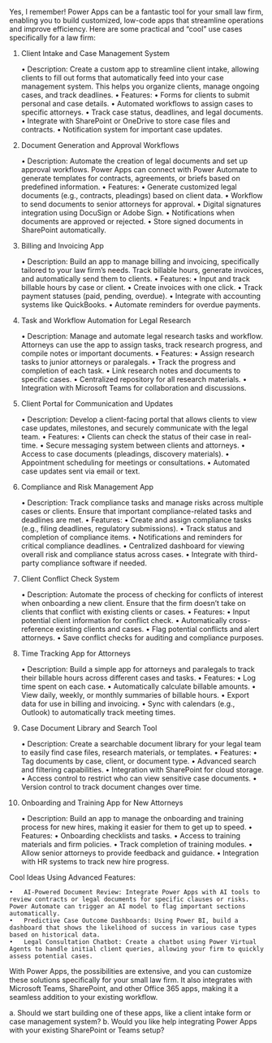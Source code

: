 Yes, I remember! Power Apps can be a fantastic tool for your small law firm, enabling you to build customized, low-code apps that streamline operations and improve efficiency. Here are some practical and “cool” use cases specifically for a law firm:

1. Client Intake and Case Management System

	•	Description: Create a custom app to streamline client intake, allowing clients to fill out forms that automatically feed into your case management system. This helps you organize clients, manage ongoing cases, and track deadlines.
	•	Features:
	•	Forms for clients to submit personal and case details.
	•	Automated workflows to assign cases to specific attorneys.
	•	Track case status, deadlines, and legal documents.
	•	Integrate with SharePoint or OneDrive to store case files and contracts.
	•	Notification system for important case updates.

2. Document Generation and Approval Workflows

	•	Description: Automate the creation of legal documents and set up approval workflows. Power Apps can connect with Power Automate to generate templates for contracts, agreements, or briefs based on predefined information.
	•	Features:
	•	Generate customized legal documents (e.g., contracts, pleadings) based on client data.
	•	Workflow to send documents to senior attorneys for approval.
	•	Digital signatures integration using DocuSign or Adobe Sign.
	•	Notifications when documents are approved or rejected.
	•	Store signed documents in SharePoint automatically.

3. Billing and Invoicing App

	•	Description: Build an app to manage billing and invoicing, specifically tailored to your law firm’s needs. Track billable hours, generate invoices, and automatically send them to clients.
	•	Features:
	•	Input and track billable hours by case or client.
	•	Create invoices with one click.
	•	Track payment statuses (paid, pending, overdue).
	•	Integrate with accounting systems like QuickBooks.
	•	Automate reminders for overdue payments.

4. Task and Workflow Automation for Legal Research

	•	Description: Manage and automate legal research tasks and workflow. Attorneys can use the app to assign tasks, track research progress, and compile notes or important documents.
	•	Features:
	•	Assign research tasks to junior attorneys or paralegals.
	•	Track the progress and completion of each task.
	•	Link research notes and documents to specific cases.
	•	Centralized repository for all research materials.
	•	Integration with Microsoft Teams for collaboration and discussions.

5. Client Portal for Communication and Updates

	•	Description: Develop a client-facing portal that allows clients to view case updates, milestones, and securely communicate with the legal team.
	•	Features:
	•	Clients can check the status of their case in real-time.
	•	Secure messaging system between clients and attorneys.
	•	Access to case documents (pleadings, discovery materials).
	•	Appointment scheduling for meetings or consultations.
	•	Automated case updates sent via email or text.

6. Compliance and Risk Management App

	•	Description: Track compliance tasks and manage risks across multiple cases or clients. Ensure that important compliance-related tasks and deadlines are met.
	•	Features:
	•	Create and assign compliance tasks (e.g., filing deadlines, regulatory submissions).
	•	Track status and completion of compliance items.
	•	Notifications and reminders for critical compliance deadlines.
	•	Centralized dashboard for viewing overall risk and compliance status across cases.
	•	Integrate with third-party compliance software if needed.

7. Client Conflict Check System

	•	Description: Automate the process of checking for conflicts of interest when onboarding a new client. Ensure that the firm doesn’t take on clients that conflict with existing clients or cases.
	•	Features:
	•	Input potential client information for conflict check.
	•	Automatically cross-reference existing clients and cases.
	•	Flag potential conflicts and alert attorneys.
	•	Save conflict checks for auditing and compliance purposes.

8. Time Tracking App for Attorneys

	•	Description: Build a simple app for attorneys and paralegals to track their billable hours across different cases and tasks.
	•	Features:
	•	Log time spent on each case.
	•	Automatically calculate billable amounts.
	•	View daily, weekly, or monthly summaries of billable hours.
	•	Export data for use in billing and invoicing.
	•	Sync with calendars (e.g., Outlook) to automatically track meeting times.

9. Case Document Library and Search Tool

	•	Description: Create a searchable document library for your legal team to easily find case files, research materials, or templates.
	•	Features:
	•	Tag documents by case, client, or document type.
	•	Advanced search and filtering capabilities.
	•	Integration with SharePoint for cloud storage.
	•	Access control to restrict who can view sensitive case documents.
	•	Version control to track document changes over time.

10. Onboarding and Training App for New Attorneys

	•	Description: Build an app to manage the onboarding and training process for new hires, making it easier for them to get up to speed.
	•	Features:
	•	Onboarding checklists and tasks.
	•	Access to training materials and firm policies.
	•	Track completion of training modules.
	•	Allow senior attorneys to provide feedback and guidance.
	•	Integration with HR systems to track new hire progress.

Cool Ideas Using Advanced Features:

	•	AI-Powered Document Review: Integrate Power Apps with AI tools to review contracts or legal documents for specific clauses or risks. Power Automate can trigger an AI model to flag important sections automatically.
	•	Predictive Case Outcome Dashboards: Using Power BI, build a dashboard that shows the likelihood of success in various case types based on historical data.
	•	Legal Consultation Chatbot: Create a chatbot using Power Virtual Agents to handle initial client queries, allowing your firm to quickly assess potential cases.

With Power Apps, the possibilities are extensive, and you can customize these solutions specifically for your small law firm. It also integrates with Microsoft Teams, SharePoint, and other Office 365 apps, making it a seamless addition to your existing workflow.

a. Should we start building one of these apps, like a client intake form or case management system?
b. Would you like help integrating Power Apps with your existing SharePoint or Teams setup?